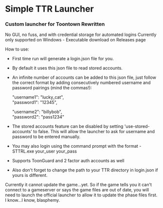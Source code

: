 # Simple TTR Launcher
### Custom launcher for Toontown Rewritten

No GUI, no fuss, and with credential storage for automated logins
Currently only supported on Windows - Executable download on Releases page

How to use:
- First time run will generate a login.json file for you.
- By default it uses this json file to read stored accounts.
- An infinite number of accounts can be added to this json file, just follow the correct format by adding consecutively numbered username and password pairings (mind the commas!):  

    "username1": "lucky_cat",  
    "password1": "12345",  
    
    "username2": "billybob",  
    "password2": "pass1234"  
- The stored accounts feature can be disabled by setting 'use-stored-accounts' to false. This will allow the launcher to ask for username and password to be entered manually.
- You may also login using the command prompt with the format - STTRL.exe your_user your_pass
- Supports ToonGuard and 2 factor auth accounts as well
- Also don't forget to change the path to your TTR directory in login.json if yours is different.

Currently it cannot update the game...yet. So if the game tells you it can't connect to a gameserver or says the 
game files are out of date, you will need to launch the official launcher to allow it to update the phase files first. I know...I know, blasphemy.

